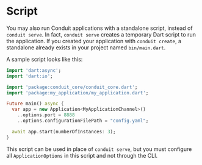 # Script

You may also run Conduit applications with a standalone script, instead of `conduit serve`. In fact, `conduit serve` creates a temporary Dart script to run the application. If you created your application with `conduit create`, a standalone already exists in your project named `bin/main.dart`.

A sample script looks like this:

```dart
import 'dart:async';
import 'dart:io';

import 'package:conduit_core/conduit_core.dart';
import 'package:my_application/my_application.dart';

Future main() async {
  var app = new Application<MyApplicationChannel>()
    ..options.port = 8888
    ..options.configurationFilePath = "config.yaml";

  await app.start(numberOfInstances: 3);    
}
```

This script can be used in place of `conduit serve`, but you must configure all `ApplicationOptions` in this script and not through the CLI.

